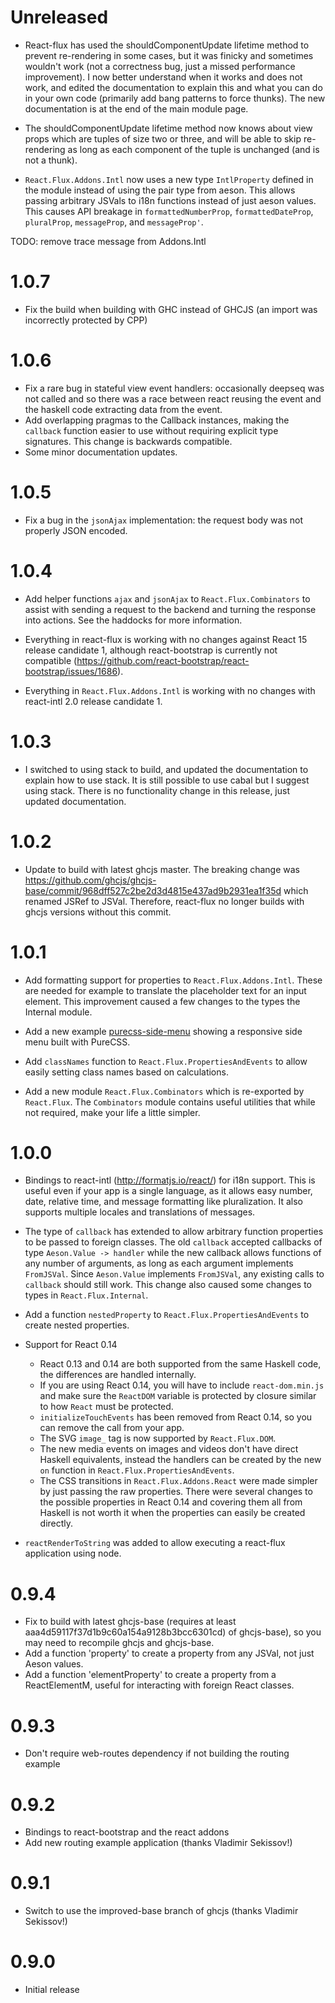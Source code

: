 # Unreleased

* React-flux has used the shouldComponentUpdate lifetime method to prevent re-rendering in some cases,
  but it was finicky and sometimes wouldn't work (not a correctness bug, just a missed performance
  improvement).  I now better understand when it works and does not work, and edited the documentation
  to explain this and what you can do in your own code (primarily add bang patterns to force thunks).
  The new documentation is at the end of the main module page.

* The shouldComponentUpdate lifetime method now knows about view props which are tuples of size two or
  three, and will be able to skip re-rendering as long as each component of the tuple is unchanged
  (and is not a thunk).

* `React.Flux.Addons.Intl` now uses a new type `IntlProperty` defined in the module instead of using
  the pair type from aeson.  This allows passing arbitrary JSVals to i18n functions instead of just
  aeson values.  This causes API breakage in `formattedNumberProp`, `formattedDateProp`, `pluralProp`,
  `messageProp`, and `messageProp'`.

TODO: remove trace message from Addons.Intl

# 1.0.7

* Fix the build when building with GHC instead of GHCJS (an import was incorrectly protected by CPP)

# 1.0.6

* Fix a rare bug in stateful view event handlers: occasionally deepseq was not called and so there
  was a race between react reusing the event and the haskell code extracting data from the event.
* Add overlapping pragmas to the Callback instances, making the `callback` function easier to use
  without requiring explicit type signatures.  This change is backwards compatible.
* Some minor documentation updates.

# 1.0.5

* Fix a bug in the `jsonAjax` implementation: the request body was not properly JSON encoded.

# 1.0.4

* Add helper functions `ajax` and `jsonAjax` to `React.Flux.Combinators` to assist with sending
  a request to the backend and turning the response into actions.  See the haddocks for more
  information.

* Everything in react-flux is working with no changes against React 15 release candidate 1, although
  react-bootstrap is currently not compatible (https://github.com/react-bootstrap/react-bootstrap/issues/1686).

* Everything in `React.Flux.Addons.Intl` is working with no changes with react-intl 2.0 release candidate 1.

# 1.0.3

* I switched to using stack to build, and updated the documentation to explain how to use stack.  It is
  still possible to use cabal but I suggest using stack.  There is no functionality change in this release,
  just updated documentation.

# 1.0.2

* Update to build with latest ghcjs master.  The breaking change was
  https://github.com/ghcjs/ghcjs-base/commit/968dff527c2be2d3d4815e437ad9b2931ea1f35d
  which renamed JSRef to JSVal.  Therefore, react-flux no longer builds with ghcjs versions without
  this commit.

# 1.0.1

* Add formatting support for properties to `React.Flux.Addons.Intl`.  These are needed for example to translate
  the placeholder text for an input element.  This improvement caused a few changes to the types the Internal module.

* Add a new example [purecss-side-menu](https://bitbucket.org/wuzzeb/react-flux/src/tip/example/purecss-side-menu)
  showing a responsive side menu built with PureCSS.

* Add `classNames` function to `React.Flux.PropertiesAndEvents` to allow easily setting class names
  based on calculations.

* Add a new module `React.Flux.Combinators` which is re-exported by `React.Flux`.  The `Combinators` module
  contains useful utilities that while not required, make your life a little simpler.

# 1.0.0

* Bindings to react-intl (http://formatjs.io/react/) for i18n support.  This is useful even if your app is
  a single language, as it allows easy number, date, relative time, and message formatting like pluralization.
  It also supports multiple locales and translations of messages.

* The type of `callback` has extended to allow arbitrary function properties to be
  passed to foreign classes.  The old `callback` accepted callbacks of type `Aeson.Value -> handler`
  while the new callback allows functions of any number of arguments, as long as each argument implements
  `FromJSVal`.  Since `Aeson.Value` implements `FromJSVal`, any existing calls to `callback` should still work.
  This change also caused some changes to types in `React.Flux.Internal`.

* Add a function `nestedProperty` to `React.Flux.PropertiesAndEvents` to create nested properties.

* Support for React 0.14
    * React 0.13 and 0.14 are both supported from the same Haskell code, the differences are handled internally.
    * If you are using React 0.14, you will have to include `react-dom.min.js` and make sure the
      `ReactDOM` variable is protected by closure similar to how `React` must be protected.
    * `initializeTouchEvents` has been removed from React 0.14, so you can remove the call from your app.
    * The SVG `image_` tag is now supported by `React.Flux.DOM`.
    * The new media events on images and videos don't have direct Haskell equivalents, instead the handlers can be
      created by the new `on` function in `React.Flux.PropertiesAndEvents`.
    * The CSS transitions in `React.Flux.Addons.React` were made simpler by just passing the raw
      properties.  There were several changes to the possible properties in React 0.14 and covering them all
      from Haskell is not worth it when the properties can easily be created directly.

* `reactRenderToString` was added to allow executing a react-flux application using node.

# 0.9.4

* Fix to build with latest ghcjs-base (requires at least aaa4d59117f37d1b9c60a154a9128b3bcc6301cd)
  of ghcjs-base), so you may need to recompile ghcjs and ghcjs-base.
* Add a function 'property' to create a property from any JSVal, not just Aeson values.
* Add a function 'elementProperty' to create a property from a ReactElementM, useful for
  interacting with foreign React classes.

# 0.9.3

* Don't require web-routes dependency if not building the routing example

# 0.9.2

* Bindings to react-bootstrap and the react addons
* Add new routing example application (thanks Vladimir Sekissov!)

# 0.9.1

* Switch to use the improved-base branch of ghcjs (thanks Vladimir Sekissov!)

# 0.9.0

* Initial release
